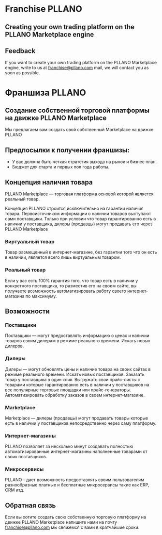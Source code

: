 # Franchise PLLANO
## Creating your own trading platform on the PLLANO Marketplace engine
## Feedback
If you want to create your own trading platform on the PLLANO Marketplace engine, write to us at franchise@pllano.com mail, we will contact you as soon as possible.

# Франшиза PLLANO
## Создание собственной торговой платформы на движке PLLANO Marketplace
Мы предлагаем вам создать свой собственный Marketplace на движке PLLANO
## Предпосылки к получении франшизы:
- У вас должна быть четкая стратегия выхода на рынок и бизнес план.
- Бюджет для старта и первых пол года работы.

## Концепция наличия товара
PLLANO Marketplace — торговая платформа основой которой является реальный товар.

Концепция PLLANO строится исключительно на гарантии наличия товара. Первоисточником информации о наличии товаров выступают сами поставщики. Только при условии что товар гарантированно есть в наличии у поставщика, дилеры (продавцы) могут продавать его через PLLANO Marketplace

### Виртуальный товар
Товар размещенный в интернет-магазине, без гарантии того что он есть в наличии, является всего лишь виртуальным товаром.

### Реальный товар
Если у вас есть 100% гарантия того, что товар есть в наличии у конкретного поставщика, то разместив его на своем сайте, вы получаете возможность автоматизировать работу своего интернет-магазина по максимуму.

## Возможности
### Поставщики
Поставщики — могут предоставлять информацию о ценах и наличии товаров своим дилерам в режиме реального времени. Искать новых дилеров.
### Дилеры
Дилеры —  могут обновлять цены и наличие товара на своих сайтах в режиме реального времени. Искать новых поставщиков. Заказать товар у поставщика в один клик.  Выгружать свои прайс-листы с товарами которые гарантированно есть в наличии у поставщиков на все популярные торговые площадки или прайс-генераторы. Автоматизировать обработку заказов в своем интернет-магазине. 
### Marketplace
Marketplace — дилеры (продавцы) могут продавать товары которые есть в наличии у поставщиков непосредственно через саму платформу.
### Интернет-магазины
PLLANO позволяет за несколько минут создавать полностью автоматизированные интернет-магазины наполненные товарами от своих поставщиков.
### Микросервисы
PLLANO - дает возможность предоставлять своим пользователям разнообразные платные и бесплатные микросервисы такие как ERP, CRM итд.

<a name="feedback"></a>
## Обратная связь
Если вы хотите создать свою собственную торговую платформу на движке PLLANO Marketplace напишите нами на почту franchise@pllano.com мы свяжемся с вами в кратчайшие сроки.

